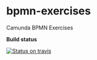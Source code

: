 # bpmn-exercises

Camunda BPMN Exercises

**Build status**

[![Status on travis](https://travis-ci.org/broxp/bpmn-exercises.svg?branch=master)](https://travis-ci.org/broxp/bpmn-exercises)